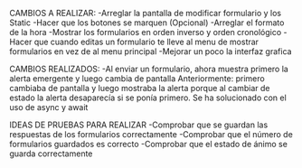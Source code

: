 
CAMBIOS A REALIZAR:
    -Arreglar la pantalla de modificar formulario y los Static
    -Hacer que los botones se marquen (Opcional)
    -Arreglar el formato de la hora
    -Mostrar los formularios en orden inverso y orden cronológico
    -Hacer que cuando editas un formulario te lleve al menu de mostrar formularios en vez de al menu principal
    -Mejorar un poco la interfaz grafica 

CAMBIOS REALIZADOS:
    -Al enviar un formulario, ahora muestra primero la alerta emergente y luego cambia de pantalla
        Anteriormente: primero cambiaba de pantalla y luego mostraba la alerta porque al cambiar de estado
            la alerta desaparecía si se ponía primero. Se ha solucionado con el uso de async y await


IDEAS DE PRUEBAS PARA REALIZAR
    -Comprobar que se guardan las respuestas de los formularios correctamente
    -Comprobar que el número de formularios guardados es correcto
    -Comprobar que el estado de ánimo se guarda correctamente

